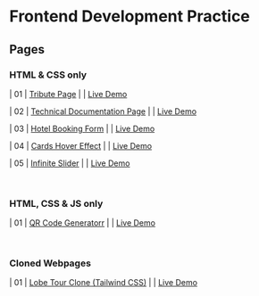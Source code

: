 # Frontend Development Practice

<h2>Pages</h2>

<h3> HTML & CSS only </h3>
                                                                   
| 01  | [Tribute Page](https://github.com/OAAK125/TributePage) |  | [Live Demo](https://oaak125.github.io/TributePage/)

| 02  | [Technical Documentation Page](https://github.com/OAAK125/DocumentationPage) |  | [Live Demo](https://oaak125.github.io/DocumentationPage/)

| 03  | [Hotel Booking Form](https://github.com/OAAK125/HotelBookingForm) |  | [Live Demo](https://oaak125.github.io/HotelBookingForm/)

| 04  | [Cards Hover Effect](https://github.com/OAAK125/CardHover)  |  | [Live Demo](https://oaak125.github.io/CardHover/)

| 05  | [Infinite Slider](https://github.com/OAAK125/InfiniteSlider)  |  | [Live Demo](https://oaak125.github.io/InfiniteSlider/)

<br>
<h3> HTML, CSS & JS only </h3>

| 01  | [QR Code Generatorr](https://github.com/OAAK125/QRcodeGenerator)  |  | [Live Demo](https://oaak125.github.io/QRcodeGenerator/)

<br>
<h3> Cloned Webpages </h3>

| 01  | [Lobe Tour Clone (Tailwind CSS)](https://github.com/OAAK125/Lobe-Tour-Website-Clone)  |  | [Live Demo](https://oaak125.github.io/Lobe-Tour-Website-Clone/)
